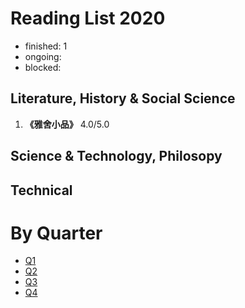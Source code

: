 Reading List 2020
========================

* finished: 1
* ongoing:
* blocked:

## Literature, History & Social Science

1. **《雅舍小品》** 4.0/5.0

## Science & Technology, Philosopy


## Technical


# By Quarter
- [Q1](Q1.md)
- [Q2](Q2.md)
- [Q3](Q3.md)
- [Q4](Q4.md)

